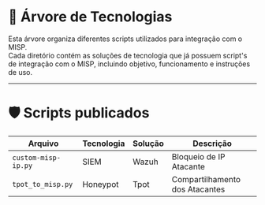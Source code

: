 
# 📘 Árvore de Tecnologias

Esta árvore organiza diferentes scripts utilizados para integração com o MISP.  
Cada diretório contém as soluções de tecnologia que já possuem script's de integração com o MISP, incluindo objetivo, funcionamento e instruções de uso.

---

# 🛡️ Scripts publicados

| Arquivo | Tecnologia | Solução | Descrição | 
|---------|------------|---------|-----------|
| `custom-misp-ip.py`| SIEM | Wazuh | Bloqueio de IP Atacante||
| `tpot_to_misp.py` | Honeypot | Tpot | Compartilhamento dos Atacantes ||
